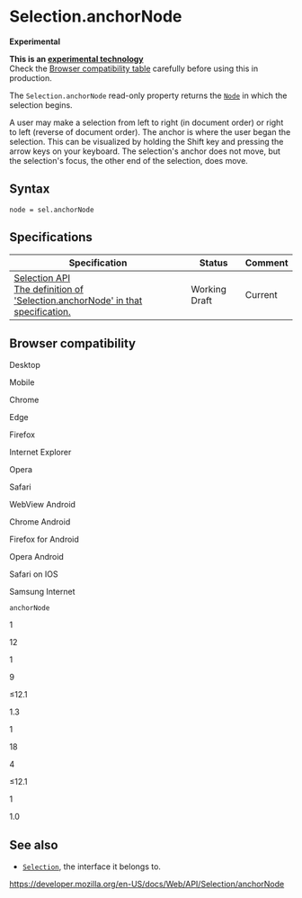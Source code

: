 Selection.anchorNode
====================

**Experimental**

**This is an [experimental technology](https://developer.mozilla.org/en-US/docs/MDN/Guidelines/Conventions_definitions#experimental)**  
Check the [Browser compatibility table](#browser_compatibility) carefully before using this in production.

The `Selection.anchorNode` read-only property returns the [`Node`](../node) in which the selection begins.

A user may make a selection from left to right (in document order) or right to left (reverse of document order). The anchor is where the user began the selection. This can be visualized by holding the Shift key and pressing the arrow keys on your keyboard. The selection's anchor does not move, but the selection's focus, the other end of the selection, does move.

Syntax
------

    node = sel.anchorNode

Specifications
--------------

<table><thead><tr class="header"><th>Specification</th><th>Status</th><th>Comment</th></tr></thead><tbody><tr class="odd"><td><a href="https://w3c.github.io/selection-api/#dom-selection-anchornode">Selection API<br />
<span class="small">The definition of 'Selection.anchorNode' in that specification.</span></a></td><td><span class="spec-wd">Working Draft</span></td><td>Current</td></tr></tbody></table>

Browser compatibility
---------------------

Desktop

Mobile

Chrome

Edge

Firefox

Internet Explorer

Opera

Safari

WebView Android

Chrome Android

Firefox for Android

Opera Android

Safari on IOS

Samsung Internet

`anchorNode`

1

12

1

9

≤12.1

1.3

1

18

4

≤12.1

1

1.0

See also
--------

-   [`Selection`](../selection), the interface it belongs to.

<a href="https://developer.mozilla.org/en-US/docs/Web/API/Selection/anchorNode" class="_attribution-link">https://developer.mozilla.org/en-US/docs/Web/API/Selection/anchorNode</a>
